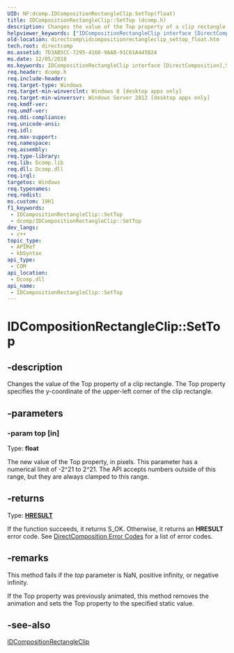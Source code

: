 ```yaml
---
UID: NF:dcomp.IDCompositionRectangleClip.SetTop(float)
title: IDCompositionRectangleClip::SetTop (dcomp.h)
description: Changes the value of the Top property of a clip rectangle.
helpviewer_keywords: ["IDCompositionRectangleClip interface [DirectComposition]","SetTop method","IDCompositionRectangleClip.SetTop","IDCompositionRectangleClip::SetTop","IDCompositionRectangleClip::SetTop(float)","SetTop","SetTop method [DirectComposition]","SetTop method [DirectComposition]","IDCompositionRectangleClip interface","dcomp/IDCompositionRectangleClip::SetTop","directcomp.idcompositionrectangleclip_settop_float"]
old-location: directcomp\idcompositionrectangleclip_settop_float.htm
tech.root: directcomp
ms.assetid: 7D3AB5CC-7295-4160-9AAB-91C61A445B24
ms.date: 12/05/2018
ms.keywords: IDCompositionRectangleClip interface [DirectComposition],SetTop method, IDCompositionRectangleClip.SetTop, IDCompositionRectangleClip::SetTop, IDCompositionRectangleClip::SetTop(float), SetTop, SetTop method [DirectComposition], SetTop method [DirectComposition],IDCompositionRectangleClip interface, dcomp/IDCompositionRectangleClip::SetTop, directcomp.idcompositionrectangleclip_settop_float
req.header: dcomp.h
req.include-header: 
req.target-type: Windows
req.target-min-winverclnt: Windows 8 [desktop apps only]
req.target-min-winversvr: Windows Server 2012 [desktop apps only]
req.kmdf-ver: 
req.umdf-ver: 
req.ddi-compliance: 
req.unicode-ansi: 
req.idl: 
req.max-support: 
req.namespace: 
req.assembly: 
req.type-library: 
req.lib: Dcomp.lib
req.dll: Dcomp.dll
req.irql: 
targetos: Windows
req.typenames: 
req.redist: 
ms.custom: 19H1
f1_keywords:
 - IDCompositionRectangleClip::SetTop
 - dcomp/IDCompositionRectangleClip::SetTop
dev_langs:
 - c++
topic_type:
 - APIRef
 - kbSyntax
api_type:
 - COM
api_location:
 - Dcomp.dll
api_name:
 - IDCompositionRectangleClip::SetTop
---
```


# IDCompositionRectangleClip::SetTop


## -description

Changes the value of the Top property of a clip rectangle. The Top property specifies the y-coordinate of the upper-left corner of the clip rectangle.

## -parameters

### -param top [in]

Type: <b>float</b>

The new value of the Top property, in pixels. This parameter has a numerical limit of -2^21 to 2^21. 
            The API accepts numbers outside of this range, but they are always clamped to this range.

## -returns

Type: <b><a href="/windows/desktop/WinProg/windows-data-types">HRESULT</a></b>

If the function succeeds, it returns S_OK. Otherwise, it returns an <b>HRESULT</b> error code. See <a href="/windows/desktop/directcomp/directcomposition-error-codes">DirectComposition Error Codes</a>  for a list of error codes.

## -remarks

This method fails if the <i>top</i> parameter is NaN, positive infinity, or negative infinity.

      

If the Top property was previously animated, this method removes the animation and sets the Top property to the specified static value.

## -see-also

<a href="/windows/desktop/api/dcomp/nn-dcomp-idcompositionrectangleclip">IDCompositionRectangleClip</a>

